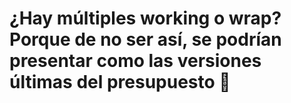 # ¿Hay múltiples working o wrap? Porque de no ser así, se podrían presentar como las versiones últimas del presupuesto 🤔


